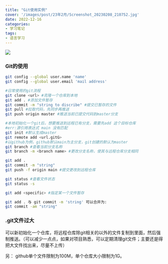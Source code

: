 ```yaml
---
title: "Git使用实例"
cover: '/images/post/23年2月/Screenshot_20230208_210752.jpg'
date: 2022-12-16
categories:
- 学习笔记
tags:
- 语言学习
---
```




![](https://cdn.jsdelivr.net/gh/cutecwc/pucpica/blgold/104270153_p0.jpg)

### Git的使用

```bash
git config --global user.name 'name'
git config --global user.email 'mail address'
```

```bash
#日常使用的git流程
git clone <url> #克隆一个仓库到本地
git add . #添加文件暂存
git commit -m "string to discribe" #提交已暂存的文件
git pull #拉取代码，先同步再推送
git push origin master #推送当前已提交代码到master分支
```

```bash
#本地初始化一个git后，想要推送到远程已有分支，需要先add 这个目标仓库
#err:源引用表达式 main 没有匹配
git init #默认生成master
git remote add <url.gitG>
#以github为例，github默认main为主分支，git创建的默认为master
git branch #查看当前分支名称
git branch -m <branch name> #更改分支名称，使其与远程仓库分支相同

git add .
git commit -m "string"
git push -f origin main #提交更改到远程仓库
```

```bash
git status #查看文件状态
git status -s
```

```bash
git add <specific> #指定某一个文件暂存
```

```bash
git add . 与 git commit -m 'string' 可以合并为:
git commit -am "string"
```

### .git文件过大

可以新初始化一个仓库，将远程仓库除git相关的以外的文件复制到里面，然后强制推送。（可以减少一点点，如果对项目熟悉，可以定期清理git文件；主要还是得把大文件找出来，尽量不上传）

另： github单个文件限制为100M，单个仓库大小限制为1G。

